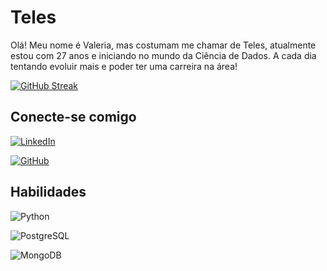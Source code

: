 # Teles

Olá! Meu nome é Valeria, mas costumam me chamar de Teles, atualmente estou com 27 anos e iniciando no mundo da Ciência de Dados. A cada dia tentando evoluir mais e poder ter uma carreira na área!


[![GitHub Streak](https://streak-stats.demolab.com?user=vtelesp&theme=merko)](https://git.io/streak-stats)

## Conecte-se comigo

[![LinkedIn](https://img.shields.io/badge/LinkedIn-0077B5?style=for-the-badge&logo=linkedin&logoColor=white)](https://www.linkedin.com/in/valeria-teles-4b6a56b3/)

[![GitHub](https://img.shields.io/badge/GitHub-100000?style=for-the-badge&logo=github&logoColor=white)](https://github.com/vtelesp)


## Habilidades 

![Python](https://img.shields.io/badge/python-3670A0?style=for-the-badge&logo=python&logoColor=ffdd54)

![PostgreSQL](https://img.shields.io/badge/PostgreSQL-000?style=for-the-badge&logo=postgresql)

![MongoDB](https://img.shields.io/badge/MongoDB-%234ea94b.svg?style=for-the-badge&logo=mongodb&logoColor=white)
